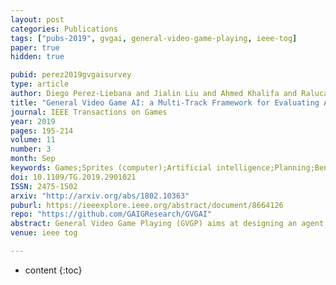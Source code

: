 ```yaml
---
layout: post
categories: Publications
tags: ["pubs-2019", gvgai, general-video-game-playing, ieee-tog]
paper: true
hidden: true

pubid: perez2019gvgaisurvey
type: article
author: Diego Perez-Liebana and Jialin Liu and Ahmed Khalifa and Raluca D. Gaina and Julian Togelius and Simon M. Lucas
title: "General Video Game AI: a Multi-Track Framework for Evaluating Agents Games and Content Generation Algorithms"
journal: IEEE Transactions on Games
year: 2019
pages: 195-214
volume: 11
number: 3
month: Sep
keywords: Games;Sprites (computer);Artificial intelligence;Planning;Benchmark testing;Education;Computational intelligence;artificial intelligence;games;general video game playing;GVGAI;video game description language
doi: 10.1109/TG.2019.2901021
ISSN: 2475-1502
arxiv: "http://arxiv.org/abs/1802.10363"
puburl: https://ieeexplore.ieee.org/abstract/document/8664126
repo: "https://github.com/GAIGResearch/GVGAI"
abstract: General Video Game Playing (GVGP) aims at designing an agent that is capable of playing multiple video games with no human intervention. In 2014, The General Video Game AI (GVGAI) competition framework was created and released with the purpose of providing researchers a common open-source and easy to use platform for testing their AI methods with potentially infinity of games created using Video Game Description Language (VGDL). The framework has been expanded into several tracks during the last few years to meet the demand of different research directions. The agents are required either to play multiple unknown games with or without access to game simulations, or to design new game levels or rules. This survey paper presents the VGDL, the GVGAI framework, existing tracks, and reviews the wide use of GVGAI framework in research, education and competitions five years after its birth. A future plan of framework improvements is also described.
venue: ieee tog

---
```


* content
{:toc}

